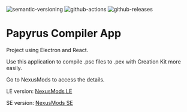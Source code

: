 ![semantic-versioning](https://img.shields.io/badge/%20%20%F0%9F%93%A6%F0%9F%9A%80-semantic--versioning-e10079.svg)
![github-actions](https://github.com/Kiyozz/papyrus-compiler-app/workflows/CI/badge.svg)
![github-releases](https://img.shields.io/github/v/release/Kiyozz/papyrus-compiler-app)

# Papyrus Compiler App

Project using Electron and React.

Use this application to compile .psc files to .pex with Creation Kit more easily.

Go to NexusMods to access the details.

LE version: [NexusMods LE](https://www.nexusmods.com/skyrim/mods/96339)

SE version: [NexusMods SE](https://www.nexusmods.com/skyrimspecialedition/mods/23852)
